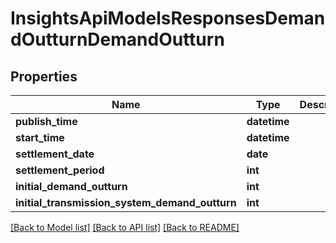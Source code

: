 # InsightsApiModelsResponsesDemandOutturnDemandOutturn

## Properties
Name | Type | Description | Notes
------------ | ------------- | ------------- | -------------
**publish_time** | **datetime** |  | [optional] 
**start_time** | **datetime** |  | [optional] 
**settlement_date** | **date** |  | [optional] 
**settlement_period** | **int** |  | [optional] 
**initial_demand_outturn** | **int** |  | [optional] 
**initial_transmission_system_demand_outturn** | **int** |  | [optional] 

[[Back to Model list]](../README.md#documentation-for-models) [[Back to API list]](../README.md#documentation-for-api-endpoints) [[Back to README]](../README.md)

